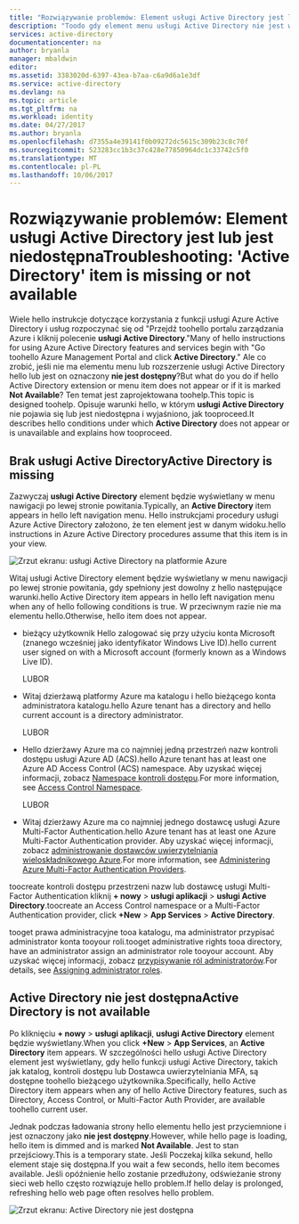 ```yaml
---
title: "Rozwiązywanie problemów: Element usługi Active Directory jest lub jest ona niedostępna | Dokumentacja firmy Microsoft"
description: "Toodo gdy element menu usługi Active Directory nie jest wyświetlane w portalu zarządzania Azure hello."
services: active-directory
documentationcenter: na
author: bryanla
manager: mbaldwin
editor: 
ms.assetid: 3383020d-6397-43ea-b7aa-c6a9d6a1e3df
ms.service: active-directory
ms.devlang: na
ms.topic: article
ms.tgt_pltfrm: na
ms.workload: identity
ms.date: 04/27/2017
ms.author: bryanla
ms.openlocfilehash: d7355a4e39141f0b09272dc5615c309b23c8c70f
ms.sourcegitcommit: 523283cc1b3c37c428e77850964dc1c33742c5f0
ms.translationtype: MT
ms.contentlocale: pl-PL
ms.lasthandoff: 10/06/2017
---
```

# <a name="troubleshooting-active-directory-item-is-missing-or-not-available"></a><span data-ttu-id="a2c88-103">Rozwiązywanie problemów: Element usługi Active Directory jest lub jest niedostępna</span><span class="sxs-lookup"><span data-stu-id="a2c88-103">Troubleshooting: 'Active Directory' item is missing or not available</span></span>
<span data-ttu-id="a2c88-104">Wiele hello instrukcje dotyczące korzystania z funkcji usługi Azure Active Directory i usług rozpoczynać się od "Przejdź toohello portalu zarządzania Azure i kliknij polecenie **usługi Active Directory**."</span><span class="sxs-lookup"><span data-stu-id="a2c88-104">Many of hello instructions for using Azure Active Directory features and services begin with "Go toohello Azure Management Portal and click **Active Directory**."</span></span> <span data-ttu-id="a2c88-105">Ale co zrobić, jeśli nie ma elementu menu lub rozszerzenie usługi Active Directory hello lub jest on oznaczony **nie jest dostępny**?</span><span class="sxs-lookup"><span data-stu-id="a2c88-105">But what do you do if hello Active Directory extension or menu item does not appear or if it is marked **Not Available**?</span></span> <span data-ttu-id="a2c88-106">Ten temat jest zaprojektowana toohelp.</span><span class="sxs-lookup"><span data-stu-id="a2c88-106">This topic is designed toohelp.</span></span> <span data-ttu-id="a2c88-107">Opisuje warunki hello, w którym **usługi Active Directory** nie pojawia się lub jest niedostępna i wyjaśniono, jak tooproceed.</span><span class="sxs-lookup"><span data-stu-id="a2c88-107">It describes hello conditions under which **Active Directory** does not appear or is unavailable and explains how tooproceed.</span></span>

## <a name="active-directory-is-missing"></a><span data-ttu-id="a2c88-108">Brak usługi Active Directory</span><span class="sxs-lookup"><span data-stu-id="a2c88-108">Active Directory is missing</span></span>
<span data-ttu-id="a2c88-109">Zazwyczaj **usługi Active Directory** element będzie wyświetlany w menu nawigacji po lewej stronie powitania.</span><span class="sxs-lookup"><span data-stu-id="a2c88-109">Typically, an **Active Directory** item appears in hello left navigation menu.</span></span> <span data-ttu-id="a2c88-110">Hello instrukcjami procedury usługi Azure Active Directory założono, że ten element jest w danym widoku.</span><span class="sxs-lookup"><span data-stu-id="a2c88-110">hello instructions in Azure Active Directory procedures assume that this item is in your view.</span></span>

![Zrzut ekranu: usługi Active Directory na platformie Azure](./media/active-directory-troubleshooting/typical-view.png)

<span data-ttu-id="a2c88-112">Witaj usługi Active Directory element będzie wyświetlany w menu nawigacji po lewej stronie powitania, gdy spełniony jest dowolny z hello następujące warunki.</span><span class="sxs-lookup"><span data-stu-id="a2c88-112">hello Active Directory item appears in hello left navigation menu when any of hello following conditions is true.</span></span> <span data-ttu-id="a2c88-113">W przeciwnym razie nie ma elementu hello.</span><span class="sxs-lookup"><span data-stu-id="a2c88-113">Otherwise, hello item does not appear.</span></span>

* <span data-ttu-id="a2c88-114">bieżący użytkownik Hello zalogować się przy użyciu konta Microsoft (znanego wcześniej jako identyfikator Windows Live ID).</span><span class="sxs-lookup"><span data-stu-id="a2c88-114">hello current user signed on with a Microsoft account (formerly known as a Windows Live ID).</span></span>
  
    <span data-ttu-id="a2c88-115">LUB</span><span class="sxs-lookup"><span data-stu-id="a2c88-115">OR</span></span>
* <span data-ttu-id="a2c88-116">Witaj dzierżawą platformy Azure ma katalogu i hello bieżącego konta administratora katalogu.</span><span class="sxs-lookup"><span data-stu-id="a2c88-116">hello Azure tenant has a directory and hello current account is a directory administrator.</span></span>
  
    <span data-ttu-id="a2c88-117">LUB</span><span class="sxs-lookup"><span data-stu-id="a2c88-117">OR</span></span>
* <span data-ttu-id="a2c88-118">Hello dzierżawy Azure ma co najmniej jedną przestrzeń nazw kontroli dostępu usługi Azure AD (ACS).</span><span class="sxs-lookup"><span data-stu-id="a2c88-118">hello Azure tenant has at least one Azure AD Access Control (ACS) namespace.</span></span> <span data-ttu-id="a2c88-119">Aby uzyskać więcej informacji, zobacz [Namespace kontroli dostępu](https://msdn.microsoft.com/library/azure/gg185908.aspx).</span><span class="sxs-lookup"><span data-stu-id="a2c88-119">For more information, see [Access Control Namespace](https://msdn.microsoft.com/library/azure/gg185908.aspx).</span></span>
  
    <span data-ttu-id="a2c88-120">LUB</span><span class="sxs-lookup"><span data-stu-id="a2c88-120">OR</span></span>
* <span data-ttu-id="a2c88-121">Witaj dzierżawy Azure ma co najmniej jednego dostawcę usługi Azure Multi-Factor Authentication.</span><span class="sxs-lookup"><span data-stu-id="a2c88-121">hello Azure tenant has at least one Azure Multi-Factor Authentication provider.</span></span> <span data-ttu-id="a2c88-122">Aby uzyskać więcej informacji, zobacz [administrowanie dostawców uwierzytelniania wieloskładnikowego Azure](../multi-factor-authentication/multi-factor-authentication-get-started-cloud.md).</span><span class="sxs-lookup"><span data-stu-id="a2c88-122">For more information, see [Administering Azure Multi-Factor Authentication Providers](../multi-factor-authentication/multi-factor-authentication-get-started-cloud.md).</span></span>

<span data-ttu-id="a2c88-123">toocreate kontroli dostępu przestrzeni nazw lub dostawcę usługi Multi-Factor Authentication kliknij **+ nowy** > **usługi aplikacji** > **usługi Active Directory**.</span><span class="sxs-lookup"><span data-stu-id="a2c88-123">toocreate an Access Control namespace or a Multi-Factor Authentication provider, click **+New** > **App Services** > **Active Directory**.</span></span>

<span data-ttu-id="a2c88-124">tooget prawa administracyjne tooa katalogu, ma administrator przypisać administrator konta tooyour roli.</span><span class="sxs-lookup"><span data-stu-id="a2c88-124">tooget administrative rights tooa directory, have an administrator assign an administrator role tooyour account.</span></span> <span data-ttu-id="a2c88-125">Aby uzyskać więcej informacji, zobacz [przypisywanie ról administratorów](active-directory-assign-admin-roles.md).</span><span class="sxs-lookup"><span data-stu-id="a2c88-125">For details, see [Assigning administrator roles](active-directory-assign-admin-roles.md).</span></span>

## <a name="active-directory-is-not-available"></a><span data-ttu-id="a2c88-126">Active Directory nie jest dostępna</span><span class="sxs-lookup"><span data-stu-id="a2c88-126">Active Directory is not available</span></span>
<span data-ttu-id="a2c88-127">Po kliknięciu **+ nowy** > **usługi aplikacji**, **usługi Active Directory** element będzie wyświetlany.</span><span class="sxs-lookup"><span data-stu-id="a2c88-127">When you click **+New** > **App Services**, an **Active Directory** item appears.</span></span> <span data-ttu-id="a2c88-128">W szczególności hello usługi Active Directory element jest wyświetlany, gdy hello funkcji usługi Active Directory, takich jak katalog, kontroli dostępu lub Dostawca uwierzytelniania MFA, są dostępne toohello bieżącego użytkownika.</span><span class="sxs-lookup"><span data-stu-id="a2c88-128">Specifically, hello Active Directory item appears when any of hello Active Directory features, such as Directory, Access Control, or Multi-Factor Auth Provider, are available toohello current user.</span></span>

<span data-ttu-id="a2c88-129">Jednak podczas ładowania strony hello elementu hello jest przyciemnione i jest oznaczony jako **nie jest dostępny**.</span><span class="sxs-lookup"><span data-stu-id="a2c88-129">However, while hello page is loading, hello item is dimmed and is marked **Not Available**.</span></span> <span data-ttu-id="a2c88-130">Jest to stan przejściowy.</span><span class="sxs-lookup"><span data-stu-id="a2c88-130">This is a temporary state.</span></span> <span data-ttu-id="a2c88-131">Jeśli Poczekaj kilka sekund, hello element staje się dostępna.</span><span class="sxs-lookup"><span data-stu-id="a2c88-131">If you wait a few seconds, hello item becomes available.</span></span> <span data-ttu-id="a2c88-132">Jeśli opóźnienie hello zostanie przedłużony, odświeżanie strony sieci web hello często rozwiązuje hello problem.</span><span class="sxs-lookup"><span data-stu-id="a2c88-132">If hello delay is prolonged, refreshing hello web page often resolves hello problem.</span></span>

![Zrzut ekranu: Active Directory nie jest dostępna](./media/active-directory-troubleshooting/not-available.png)

